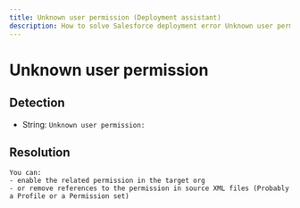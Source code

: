 ```yaml
---
title: Unknown user permission (Deployment assistant)
description: How to solve Salesforce deployment error Unknown user permission:
---
```

<!-- markdownlint-disable MD013 -->
# Unknown user permission

## Detection

- String: `Unknown user permission:`

## Resolution

```shell
You can:
- enable the related permission in the target org
- or remove references to the permission in source XML files (Probably a Profile or a Permission set)
```
